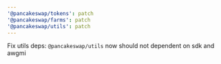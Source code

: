 ```yaml
---
'@pancakeswap/tokens': patch
'@pancakeswap/farms': patch
'@pancakeswap/utils': patch
---
```


Fix utils deps: `@pancakeswap/utils` now should not dependent on sdk and awgmi